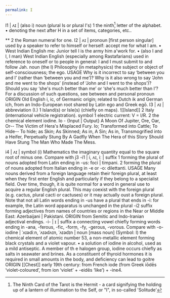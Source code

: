 ```yaml
---
permalink: I
---
```


I1 | ʌɪ | (also i)
noun (plural Is or plural I's)
1 the ninth[^9] letter of the alphabet.
• denoting the next after H in a set of items, categories, etc..




**
2 the Roman numeral for one.
I2 | ʌɪ |
pronoun [first person singular]
used by a speaker to refer to himself or herself: accept me for what I am.
• West Indian English me: Junior tell I is the army him a'work for.
• (also I and I, I man) West Indian English (especially among Rastafarians) used in reference to oneself or to people in general: I and I must submit to and follow Jah.
noun (the I) Philosophy
(in metaphysics) the subject or object of self-consciousness; the ego.
USAGE
Why is it incorrect to say ‘between you and I’ (rather than ‘between you and me’)? Why is it also wrong to say ‘John and me went to the shops’ (instead of ‘John and I went to the shops’)? Should you say ‘she's much better than me’ or ‘she's much better than I’? For a discussion of such questions, see between and personal pronoun
ORIGIN
Old English i, ic, of Germanic origin; related to Dutch ik and German ich, from an Indo-European root shared by Latin ego and Greek egō.
I3 | ʌɪ |
abbreviation (I.)
1 Island(s) or Isle(s) (chiefly on maps). ![[Island]]
2 Italy (international vehicle registration).
symbol
1 electric current: V = I/R.
2 the chemical element iodine.
Io - 
{Input | Output}
A Moon Of Jupiter, Ore, Oar, Or--
The Victim of Hera's Misplaced Fury. 
Io; Transformed into Cattle; To Hide--
To hide; as Skin; As Skinned; As in, A Sin; 
As in, Transmogrified into a Heifer, Perpetually Stung By A Gadfly 
When The Hera of this Story Should Have Stung The Man Who Made The Mess.

i4 | ʌɪ |
symbol (i) Mathematics
the imaginary quantity equal to the square root of minus one. Compare with j3
-i1 | i, ʌɪ, iː |
suffix
1 forming the plural of nouns adopted from Latin ending in -us: foci | timpani.
2 forming the plural of nouns adopted from Italian ending in -e or -o: dilettanti.
USAGE
Many nouns derived from a foreign language retain their foreign plural, at least when they first enter English and particularly if they belong to a specialist field. Over time, though, it is quite normal for a word in general use to acquire a regular English plural. This may coexist with the foreign plural (e.g. cactus, plural cacti or cactuses) or it may actually oust a foreign plural. Note that not all Latin words ending in -us have a plural that ends in -i: for example, the Latin word apparatus is unchanged in the plural
-i2
suffix
forming adjectives from names of countries or regions in the Near or Middle East: Azerbaijani | Pakistani.
ORIGIN
from Semitic and Indo-Iranian adjectival endings.
-i- | ɪ |
suffix
a connecting vowel chiefly forming words ending in -ana, -ferous, -fic, -form, -fy, -gerous, -vorous. Compare with -o-
iodine | ˈʌɪədiːn, ˈʌɪədʌɪn, ˈʌɪədɪn |
noun [mass noun]
(Symbol: I) the chemical element of atomic number 53, a non-metallic element forming black crystals and a violet vapour.
• a solution of iodine in alcohol, used as a mild antiseptic.
A member of th
e halogen group, iodine occurs chiefly as salts in seawater and brines. As a constituent of thyroid hormones it is required in small amounts in the body, and deficiency can lead to goitre
ORIGIN [[Chest]]
early 19th century: from French iode (from Greek iōdēs ‘violet-coloured’, from ion ‘violet’ + -eidēs ‘like’) + -ine4.

[^9]: The Ninth Card of the Tarot is the Hermit - a card signifying the holding up of a lantern of illumination to the Self, or "I", in so-called 'Solitude'[^Sol]
[^Sol]:Sol as in, Sun, as in, Light, as in, what we all need to See that we are in fact the Same.